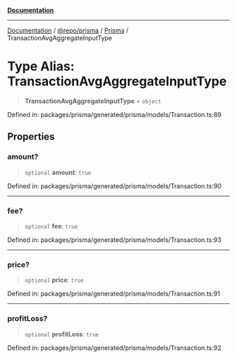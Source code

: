 [**Documentation**](../../../../../README.md)

***

[Documentation](../../../../../README.md) / [@repo/prisma](../../../README.md) / [Prisma](../README.md) / TransactionAvgAggregateInputType

# Type Alias: TransactionAvgAggregateInputType

> **TransactionAvgAggregateInputType** = `object`

Defined in: packages/prisma/generated/prisma/models/Transaction.ts:89

## Properties

### amount?

> `optional` **amount**: `true`

Defined in: packages/prisma/generated/prisma/models/Transaction.ts:90

***

### fee?

> `optional` **fee**: `true`

Defined in: packages/prisma/generated/prisma/models/Transaction.ts:93

***

### price?

> `optional` **price**: `true`

Defined in: packages/prisma/generated/prisma/models/Transaction.ts:91

***

### profitLoss?

> `optional` **profitLoss**: `true`

Defined in: packages/prisma/generated/prisma/models/Transaction.ts:92
